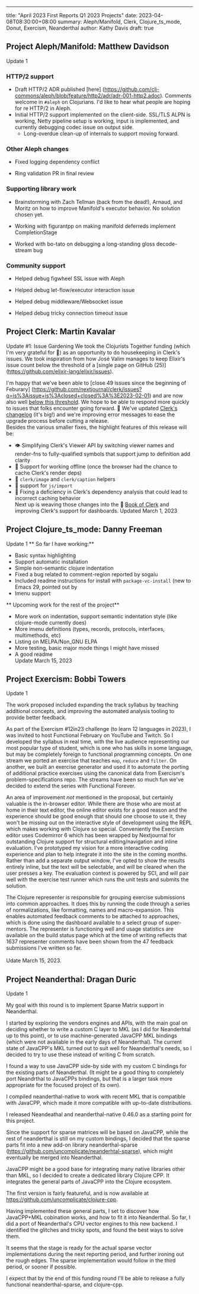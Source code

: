 ---
title: "April 2023 First Reports Q1 2023 Projects"
date: 2023-04-08T08:30:00+08:00
summary: Aleph/Manifold, Clerk, Clojure_ts_mode, Donut, Exercism, Neanderthal
author: Kathy Davis
draft: true

## Project Aleph/Manifold: Matthew Davidson
Update 1

### HTTP/2 support

- Draft HTTP/2 ADR published [here] (https://github.com/clj-commons/aleph/blob/feature/http2/adr/adr-001-http2.adoc). Comments welcome in `#aleph` on Clojurians. I'd like to hear what people are hoping for re HTTP/2 in Aleph.
- Initial HTTP/2 support implemented on the client-side. SSL/TLS ALPN is working, Netty pipeline setup is working, input is implemented, and currently debugging codec issue on output side.
  - Long-overdue clean-up of internals to support moving forward.

### Other Aleph changes

- Fixed logging dependency conflict

- Ring validation PR in final review

### Supporting library work

- Brainstorming with Zach Tellman (back from the dead!), Arnaud, and Moritz on how to improve Manifold's executor behavior. No solution chosen yet.

- Working with figurantpp on making manifold deferreds implement CompletionStage

- Worked with bo-tato on debugging a long-standing gloss decode-stream bug

### Community support

- Helped debug figwheel SSL issue with Aleph

- Helped debug let-flow/executor interaction issue

- Helped debug middleware/Websocket issue

- Helped debug tricky connection timeout issue  


## Project Clerk: Martin Kavalar 
Update #1: Issue Gardening 
We took the Clojurists Together funding (which I'm very grateful for 🙏) as an opportunity to do housekeeping in Clerk's issues.
We took inspiration from how José Valim manages to keep Elixir's issue count below the threshold of a [single page on GitHub (25)] (https://github.com/elixir-lang/elixir/issues). 
 
I'm happy that we've been able to [close 49 issues since the beginning of Feburary] (https://github.com/nextjournal/clerk/issues?q=is%3Aissue+is%3Aclosed+closed%3A%3E2023-02-01) and are now also well [below this threshold](https://github.com/nextjournal/clerk/issues). We hope to be able to respond more quickly to issues that folks encounter going forward. 🤞 
We've updated [Clerk's changelog](https://github.com/nextjournal/clerk/blob/17df9a51028b8ab046f3080aba685ee72c8f4257/CHANGELOG.md#unreleased) (it's big!) and we're improving error messages to ease the upgrade process before cutting a release.  
Besides the various smaller fixes, the highlight features of this release will be: 
* 👁 Simplifying Clerk's Viewer API by switching viewer names and render-fns to fully-qualified symbols that support jump to definition add clarity
* 🔌 Support for working offline (once the browser had the chance to cache Clerk's render deps)
* 🌄 `clerk/image` and `clerk/caption` helpers
* 📇  support for `js/import`
* 🐞 Fixing a deficiency in Clerk's dependency analysis that could lead to incorrect caching behavior  
Next up is weaving those changes into the 📖 [Book of Clerk](https://book.clerk.vision) and improving Clerk's support for dashboards. 
Updated March 1, 2023  



## Project Clojure_ts_mode: Danny Freeman   
Update 1
** So far I have working:**
- Basic syntax highlighting
- Support automatic installation
- Simple non-semantic clojure indentation
- Fixed a bug related to comment-region reported by sogaiu
- Included readme instructions for install with `package-vc-install` (new to Emacs 29, pointed out by
- Imenu support
 
** Upcoming work for the rest of the project**
- More work on indentation, support semantic indentation style (like clojure-mode currently does)
- More imenu definitions (types, records, protocols, interfaces, multimethods, etc)
- Listing on MELPA/Non_GNU ELPA
- More testing, basic major mode things I might have missed
- A good readme  
Update March 15, 2023   


## Project Exercism: Bobbi Towers
Update 1

The work proposed included expanding the track syllabus by teaching additional concepts, and improving the automated analysis tooling to provide better feedback.<br> 

As part of the Exercism #12in23 challenge (to learn 12 languages in 2023), I was invited to host Functional February on YouTube and Twitch. So I developed the syllabus in real time, with the live audience representing our most popular type of student, which is one who has skills in some language, but may be completely foreign to functional programming concepts. On one stream we ported an exercise that teaches `map`, `reduce` and `filter`. On another, we built an exercise generator and used it to automate the porting of additional practice exercises using the canonical data from Exercism's problem-specifications repo. The streams have been so much fun we've decided to extend the series with Functional Forever. <br> 

An area of improvement *not* mentioned in the proposal, but certainly valuable is the in-browser editor. While there are those who are most at home in their text editor, the online editor exists for a good reason and the experience should be good enough that should one choose to use it, they won't be missing out on the interactive style of development using the REPL which makes working with Clojure so special. Conveniently the Exercism editor uses Codemirror 6 which has been wrapped by Nextjournal for outstanding Clojure support for structural editing/navigation and inline evaluation. I've prototyped my vision for a more interactive coding experience and plan to help integrate it into the site in the coming months. Rather than add a separate output window, I've opted to show the results entirely inline, but the text will be selectable, and will be cleared when the user presses a key. The evaluation context is powered by SCI, and will pair well with the exercise test runner which runs the unit tests and submits the solution. <br>  

The Clojure representer is responsible for grouping exercise submissions into common approaches. It does this by running the code through a series of normalizations, like formatting, names and macro-expansion. This enables automated feedback comments to be attached to approaches, which is done using the dashboard available to a select group of super-mentors. The representer is functioning well and usage statistics are available on the build status page which at the time of writing reflects that 1637 representer comments have been shown from the 47 feedback submissions I've written so far. <br>  
Udate March 15, 2023.  


## Project Neanderthal: Dragan Duric
Update 1

My goal with this round is to implement Sparse Matrix support in Neanderthal.

I started by exploring the vendors engines and APIs, with the main goal on deciding whether to write
a custom C layer to MKL (as I did for Neanderhtal up to this point), or to use machine-generated JavaCPP MKL bindings (which were not available in the early days of Neanderthal). The current state of JavaCPP's MKL turned out to suit well for Neanderthal's needs, so I decided to try to use these instead of writing C from scratch.

I found a way to use JavaCPP side-by side with my custom C bindings for the existing parts of Neanderthal. (It might be a good thing to completely port Neandrthal to JavaCPPs bindings, but that is a larger task more appropriate for the focused project of its own).

I compiled neanderthal-native to work with recent MKL that is compatible with JavaCPP, which made it more compatible with up-to-date distributions.

I released Neandeathal and neanderthal-native 0.46.0 as a starting point for this project.

Since the support for sparse matrices will be based on JavaCPP, while the rest of neanderthal is still on my custom bindings,
I decided that the sparse parts fit into a new add-on library neanderthal-sparse (https://github.com/uncomplicate/neanderhtal-sparse), which might eventually be merged into Neanderthal.

JavaCPP might be a good base for integrating many native libraries other than MKL, so I decided to create a dedicated library Clojure CPP. It integrates the general parts of JavaCPP into the Clojure ecosystem.

The first version is fairly featureful, and is now available at https://github.com/uncomplicate/clojure-cpp.

Having implemented these general parts, I set to discover how JavaCPP+MKL cobination works, and how to fit it into Neanderthal. So far, I did a port of Neanderthal's CPU vector engines to this new backend.
I identified the glitches and tricky spots, and found the best ways to solve them.

It seems that the stage is ready for the actual sparse vector implementations during the next reporting period, and further ironing out the rough edges. The sparse implementation would follow in the third period, or sooner if possible.

I expect that by the end of this funding round I'll be able to release a fully functional neanderthal-sparse, and clojure-cpp.
